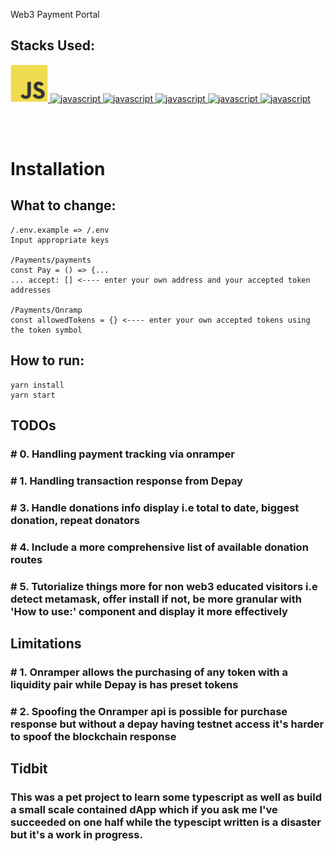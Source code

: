  Web3 Payment Portal

## Stacks Used:

<a href="https://developer.mozilla.org/en-US/docs/Web/JavaScript" target="_blank"
    rel="noreferrer"> <img
      src="https://raw.githubusercontent.com/devicons/devicon/master/icons/javascript/javascript-original.svg"
      alt="javascript" width="60" height="60" />
<a href="https://developer.mozilla.org/en-US/docs/Web/JavaScript" target="_blank"
    rel="noreferrer"> <img
      src="https://yt3.ggpht.com/ARn8KaUkI7-dVrO0YZEAVJDCfN9bhaLHExWf5nx98oildBZC_CDwqs_Qj7_thPnx1eY2DZG42A=s88-c-k-c0x00ffffff-no-rj"
      alt="javascript" width="60" height="60" />
<a href="https://developer.mozilla.org/en-US/docs/Web/JavaScript" target="_blank"
    rel="noreferrer"> <img
      src="https://icon-library.com/images/react-icon/react-icon-29.jpg"
      alt="javascript" width="60" height="60" />
<a href="https://developer.mozilla.org/en-US/docs/Web/JavaScript" target="_blank"
    rel="noreferrer"> <img
      src="https://www.vectorlogo.zone/logos/typescriptlang/typescriptlang-icon.svg"
      alt="javascript" width="60" height="60" />
</a>
<a href="https://developer.mozilla.org/en-US/docs/Web/JavaScript" target="_blank"
    rel="noreferrer"> <img
      src="https://avatars.githubusercontent.com/u/70477508?s=200&v=4"
      alt="javascript" width="60" height="60" />
</a>
<a href="https://developer.mozilla.org/en-US/docs/Web/JavaScript" target="_blank"
    rel="noreferrer"> <img
      src="https://avatars.githubusercontent.com/u/68716856?s=200&v=4"
      alt="javascript" width="60" height="60" />
</a>

<br/>

<br/>

# Installation

## What to change:

    /.env.example => /.env
    Input appropriate keys

    /Payments/payments
    const Pay = () => {...
    ... accept: [] <---- enter your own address and your accepted token addresses

    /Payments/Onramp
    const allowedTokens = {} <---- enter your own accepted tokens using the token symbol

## How to run:

    yarn install
    yarn start

## TODOs

### # 0. Handling payment tracking via onramper

### # 1. Handling transaction response from Depay

### # 3. Handle donations info display i.e total to date, biggest donation, repeat donators

### # 4. Include a more comprehensive list of available donation routes

### # 5. Tutorialize things more for non web3 educated visitors i.e detect metamask, offer install if not, be more granular with 'How to use:' component and display it more effectively

## Limitations

### # 1. Onramper allows the purchasing of any token with a liquidity pair while Depay is has preset tokens

### # 2. Spoofing the Onramper api is possible for purchase response but without a depay having testnet access it's harder to spoof the blockchain response

## Tidbit

### This was a pet project to learn some typescript as well as build a small scale contained dApp which if you ask me I've succeeded on one half while the typescipt written is a disaster but it's a work in progress.
